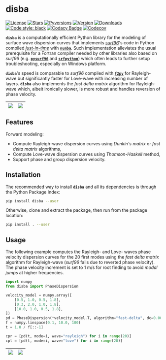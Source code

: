 # disba

[![License](https://img.shields.io/badge/license-MIT-green)](https://github.com/keurfonluu/disba/blob/master/LICENSE)
[![Stars](https://img.shields.io/github/stars/keurfonluu/disba?logo=github)](https://github.com/keurfonluu/toughio)
[![Pyversions](https://img.shields.io/pypi/pyversions/disba.svg?style=flat)](https://pypi.org/pypi/toughio/)
[![Version](https://img.shields.io/pypi/v/disba.svg?style=flat)](https://pypi.org/project/toughio)
[![Downloads](https://pepy.tech/badge/disba)](https://pepy.tech/project/toughio)
[![Code style: black](https://img.shields.io/badge/code%20style-black-000000.svg?style=flat)](https://github.com/psf/black)
[![Codacy Badge](https://img.shields.io/codacy/grade/1d2218bb7d0e4e0fb2dec26fa32fe92e.svg?style=flat)](https://www.codacy.com/manual/keurfonluu/disba?utm_source=github.com&amp;utm_medium=referral&amp;utm_content=keurfonluu/disba&amp;utm_campaign=Badge_Grade)
[![Codecov](https://img.shields.io/codecov/c/github/keurfonluu/disba.svg?style=flat)](https://codecov.io/gh/keurfonluu/disba)

**`disba`** is a computationally efficient Python library for the modeling of surface wave dispersion curves that implements [_surf96_](http://www.eas.slu.edu/eqc/eqccps.html)'s code in Python compiled [_just-in-time_](https://en.wikipedia.org/wiki/Just-in-time_compilation) with [**`numba`**](https://numba.pydata.org/). Such implementation alleviates the usual prerequisite for a Fortran compiler needed by other libraries also based on _surf96_ (e.g. [**`pysurf96`**](https://github.com/miili/pysurf96) and [**`srfpython`**](https://github.com/obsmax/srfpython)) which often leads to further setup troubleshooting, especially on Windows platform.

**`disba`**'s speed is comparable to _surf96_ compiled with [**`f2py`**](https://numpy.org/devdocs/f2py/index.html) for Rayleigh-wave but significantly faster for Love-wave with increasing number of layers. **`disba`** also implements the _fast delta matrix_ algorithm for Rayleigh-wave which, albeit ironically slower, is more robust and handles reversion of phase velocity.

| <img src="https://github.com/keurfonluu/disba/blob/master/.github/perf_rayleigh.png"> | <img src="https://github.com/keurfonluu/disba/blob/master/.github/perf_love.png"> |
| :-----------------------------------------------------------------------------------: | :-------------------------------------------------------------------------------: |

## Features

Forward modeling:

-   Compute Rayleigh-wave dispersion curves using _Dunkin's matrix_ or _fast delta matrix_ algorithms,
-   Compute Love-wave dispersion curves using _Thomson-Haskell_ method,
-   Support phase and group dispersion velocity.

## Installation

The recommended way to install **`disba`** and all its dependencies is through the Python Package Index:

```bash
pip install disba --user
```

Otherwise, clone and extract the package, then run from the package location:

```bash
pip install . --user
```

## Usage

The following example computes the Rayleigh- and Love- waves phase velocity dispersion curves for the 20 first modes using the _fast delta matrix_ algorithm for Rayleigh-wave (_surf96_ fails due to reverted phase velocity). The phase velocity increment is set to 1 m/s for root finding to avoid _modal jumps_ at higher frequencies.

```python
import numpy
from disba import PhaseDispersion

velocity_model = numpy.array([
    [0.5, 1.0, 0.5, 1.8],
    [0.3, 2.0, 1.0, 1.8],
    [10.0, 1.0, 0.5, 1.8],
])
pd = PhaseDispersion(*velocity_model.T, algorithm="fast-delta", dc=0.001)
f = numpy.linspace(0.1, 10.0, 100)
t = 1.0 / f[::-1]

cpr = [pd(t, mode=i, wave="rayleigh") for i in range(20)]
cpl = [pd(t, mode=i, wave="love") for i in range(20)]
```

| <img src="https://github.com/keurfonluu/disba/blob/master/.github/sample_rayleigh.png"> | <img src="https://github.com/keurfonluu/disba/blob/master/.github/sample_love.png"> |
| :-------------------------------------------------------------------------------------: | :---------------------------------------------------------------------------------: |
